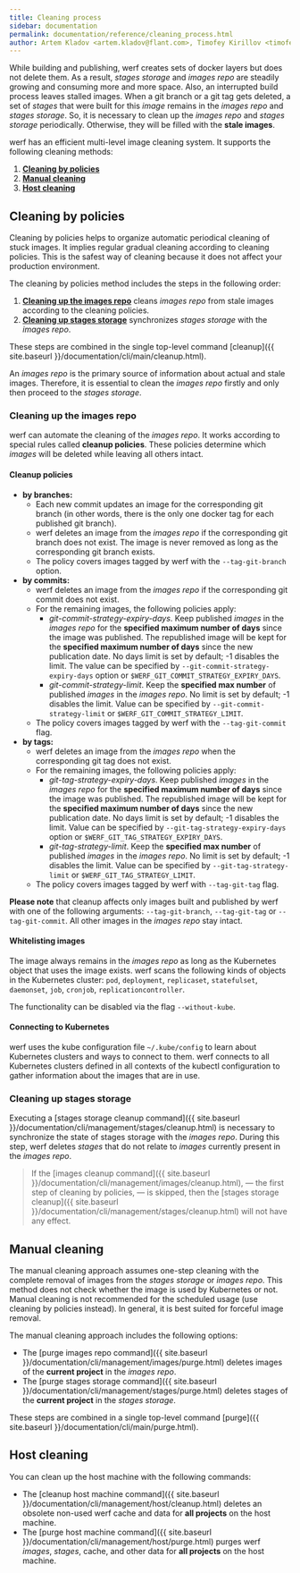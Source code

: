 ```yaml
---
title: Cleaning process
sidebar: documentation
permalink: documentation/reference/cleaning_process.html
author: Artem Kladov <artem.kladov@flant.com>, Timofey Kirillov <timofey.kirillov@flant.com>
---
```


While building and publishing, werf creates sets of docker layers but does not delete them.
As a result, _stages storage_ and _images repo_ are steadily growing and consuming more and more space.
Also, an interrupted build process leaves stalled images.
When a git branch or a git tag gets deleted, a set of _stages_ that were built for this _image_ remains in the _images repo_ and _stages storage_.
So, it is necessary to clean up the _images repo_ and _stages storage_ periodically. Otherwise, 
they will be filled with the **stale images**.

werf has an efficient multi-level image cleaning system. It supports the following cleaning methods:

1. [**Cleaning by policies**](#cleaning-by-policies)
2. [**Manual cleaning**](#manual-cleaning)
3. [**Host cleaning**](#host-cleaning)

## Cleaning by policies

Cleaning by policies helps to organize automatic periodical cleaning of stuck images.
It implies regular gradual cleaning according to cleaning policies.
This is the safest way of cleaning because it does not affect your production environment.

The cleaning by policies method includes the steps in the following order:
1. [**Cleaning up the images repo**](#cleaning-up-the-images-repo) cleans _images repo_ from stale images according to the cleaning policies.
2. [**Cleaning up stages storage**](#cleaning-up-stages-storage) synchronizes _stages storage_ with the _images repo_.

These steps are combined in the single top-level command [cleanup]({{ site.baseurl }}/documentation/cli/main/cleanup.html).  

An _images repo_ is the primary source of information about actual and stale images.
Therefore, it is essential to clean the _images repo_ firstly and only then proceed to the _stages storage_.

### Cleaning up the images repo

werf can automate the cleaning of the _images repo_.
It works according to special rules called **cleanup policies**.
These policies determine which _images_ will be deleted while leaving all others intact.

#### Cleanup policies

* **by branches:**
    * Each new commit updates an image for the corresponding git branch (in other words, there is the only one docker tag for each published git branch).
    * werf deletes an image from the _images repo_ if the corresponding git branch does not exist. The image is never removed as long as the corresponding git branch exists.
    * The policy covers images tagged by werf with the `--tag-git-branch` option.
* **by commits:**
    * werf deletes an image from the _images repo_ if the corresponding git commit does not exist.
    * For the remaining images, the following policies apply:
      * _git-commit-strategy-expiry-days_.
      Keep published _images_ in the _images repo_ for the **specified maximum number of days** since the image was published.
      The republished image will be kept for the **specified maximum number of days** since the new publication date.
      No days limit is set by default; -1 disables the limit.
      The value can be specified by `--git-commit-strategy-expiry-days` option or `$WERF_GIT_COMMIT_STRATEGY_EXPIRY_DAYS`.
      * _git-commit-strategy-limit_.
      Keep the **specified max number** of published _images_ in the _images repo_.
      No limit is set by default; -1 disables the limit.
      Value can be specified by `--git-commit-strategy-limit` or `$WERF_GIT_COMMIT_STRATEGY_LIMIT`.
    * The policy covers images tagged by werf with the `--tag-git-commit` flag.
* **by tags:**
    * werf deletes an image from the _images repo_ when the corresponding git tag does not exist.
    * For the remaining images, the following policies apply:
       * _git-tag-strategy-expiry-days_.
       Keep published _images_ in the _images repo_ for the **specified maximum number of days** since the image was published.
       The republished image will be kept for the **specified maximum number of days** since the new publication date.
       No days limit is set by default; -1 disables the limit.
       Value can be specified by `--git-tag-strategy-expiry-days` option or `$WERF_GIT_TAG_STRATEGY_EXPIRY_DAYS`.
       * _git-tag-strategy-limit_.
       Keep the **specified max number** of published _images_ in the _images repo_.
       No limit is set by default; -1 disables the limit.
       Value can be specified by `--git-tag-strategy-limit` or `$WERF_GIT_TAG_STRATEGY_LIMIT`.
    * The policy covers images tagged by werf with `--tag-git-tag` flag.

**Please note** that cleanup affects only images built and published by werf with one of the following arguments: `--tag-git-branch`, `--tag-git-tag` or `--tag-git-commit`.
All other images in the _images repo_ stay intact.

#### Whitelisting images

The image always remains in the _images repo_ as long as the Kubernetes object that uses the image exists.
werf scans the following kinds of objects in the Kubernetes cluster: `pod`, `deployment`, `replicaset`, `statefulset`, `daemonset`, `job`, `cronjob`, `replicationcontroller`.

The functionality can be disabled via the flag `--without-kube`.

#### Connecting to Kubernetes

werf uses the kube configuration file `~/.kube/config` to learn about Kubernetes clusters and ways to connect to them. werf connects to all Kubernetes clusters defined in all contexts of the kubectl configuration to gather information about the images that are in use.

### Cleaning up stages storage

Executing a [stages storage cleanup command]({{ site.baseurl }}/documentation/cli/management/stages/cleanup.html) is necessary to synchronize the state of stages storage with the _images repo_.
During this step, werf deletes _stages_ that do not relate to _images_ currently present in the _images repo_.

> If the [images cleanup command]({{ site.baseurl }}/documentation/cli/management/images/cleanup.html), — the first step of cleaning by policies, — is skipped, then the [stages storage cleanup]({{ site.baseurl }}/documentation/cli/management/stages/cleanup.html) will not have any effect.

## Manual cleaning

The manual cleaning approach assumes one-step cleaning with the complete removal of images from the _stages storage_ or _images repo_.
This method does not check whether the image is used by Kubernetes or not.
Manual cleaning is not recommended for the scheduled usage (use cleaning by policies instead).
In general, it is best suited for forceful image removal.

The manual cleaning approach includes the following options:

* The [purge images repo command]({{ site.baseurl }}/documentation/cli/management/images/purge.html) deletes images of the **current project** in the _images repo_.
* The [purge stages storage command]({{ site.baseurl }}/documentation/cli/management/stages/purge.html) deletes stages of the **current project** in the _stages storage_.

These steps are combined in a single top-level command [purge]({{ site.baseurl }}/documentation/cli/main/purge.html).

## Host cleaning

You can clean up the host machine with the following commands:

* The [cleanup host machine command]({{ site.baseurl }}/documentation/cli/management/host/cleanup.html) deletes an obsolete non-used werf cache and data for **all projects** on the host machine.
* The [purge host machine command]({{ site.baseurl }}/documentation/cli/management/host/purge.html) purges werf _images_, _stages_, cache, and other data for **all projects** on the host machine.
